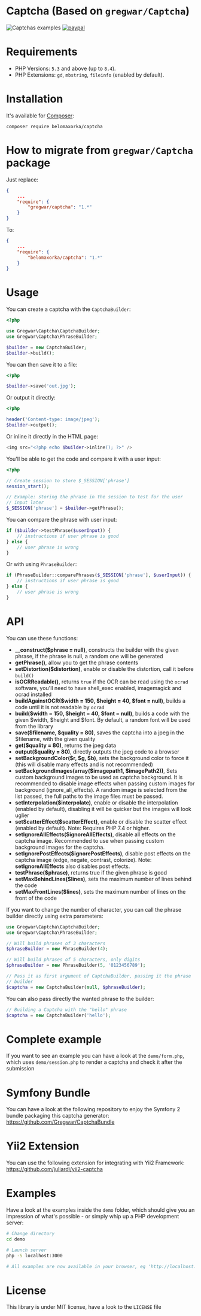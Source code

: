 Captcha (Based on `gregwar/Captcha`)
=======

![Captchas examples](http://gregwar.com/captchas.png)
[![paypal](https://www.paypalobjects.com/en_US/i/btn/btn_donateCC_LG.gif)](https://www.paypal.com/cgi-bin/webscr?cmd=_s-xclick&hosted_button_id=YUXRLWHQSWS6L)

Requirements
============
* PHP Versions: `5.3` and above (up to `8.4`).
* PHP Extensions: `gd`, `mbstring`, `fileinfo` (enabled by default).

Installation
============

It's available for [Composer](https://getcomposer.org):

```shell
composer require belomaxorka/captcha
```

How to migrate from `gregwar/Captcha` package
============

Just replace:
``` json
{
    ...
    "require": {
        "gregwar/captcha": "1.*"
    }
}
```

To:

``` json
{
    ...
    "require": {
        "belomaxorka/captcha": "1.*"
    }
}
```

Usage
=====

You can create a captcha with the `CaptchaBuilder`:

```php
<?php

use Gregwar\Captcha\CaptchaBuilder;
use Gregwar\Captcha\PhraseBuilder;

$builder = new CaptchaBuilder;
$builder->build();
```

You can then save it to a file:

```php
<?php

$builder->save('out.jpg');
```

Or output it directly:

```php
<?php

header('Content-type: image/jpeg');
$builder->output();
```

Or inline it directly in the HTML page:

```php
<img src="<?php echo $builder->inline(); ?>" />
```

You'll be able to get the code and compare it with a user input:

```php
<?php

// Create session to store $_SESSION['phrase']
session_start();

// Example: storing the phrase in the session to test for the user
// input later
$_SESSION['phrase'] = $builder->getPhrase();
```

You can compare the phrase with user input:
```php
if ($builder->testPhrase($userInput)) {
    // instructions if user phrase is good
} else {
    // user phrase is wrong
}
```

Or with using `PhraseBuilder`:

```php
if (PhraseBuilder::comparePhrases($_SESSION['phrase'], $userInput)) {
    // instructions if user phrase is good
} else {
    // user phrase is wrong
}
```

API
===

You can use these functions:

* **__construct($phrase = null)**, constructs the builder with the given phrase, if the phrase is null, a random one will be generated
* **getPhrase()**, allow you to get the phrase contents
* **setDistortion($distortion)**, enable or disable the distortion, call it before `build()`
* **isOCRReadable()**, returns `true` if the OCR can be read using the `ocrad` software, you'll need to have shell_exec enabled, imagemagick and ocrad installed
* **buildAgainstOCR($width = 150, $height = 40, $font = null)**, builds a code until it is not readable by `ocrad`
* **build($width = 150, $height = 40, $font = null)**, builds a code with the given $width, $height and $font. By default, a random font will be used from the library
* **save($filename, $quality = 80)**, saves the captcha into a jpeg in the $filename, with the given quality
* **get($quality = 80)**, returns the jpeg data
* **output($quality = 80)**, directly outputs the jpeg code to a browser
* **setBackgroundColor($r, $g, $b)**, sets the background color to force it (this will disable many effects and is not recommended)
* **setBackgroundImages(array($imagepath1, $imagePath2))**, Sets custom background images to be used as captcha background. It is recommended to disable image effects when passing custom images for background (ignore_all_effects). A random image is selected from the list passed, the full paths to the image files must be passed.
* **setInterpolation($interpolate)**, enable or disable the interpolation (enabled by default), disabling it will be quicker but the images will look uglier
* **setScatterEffect($scatterEffect)**, enable or disable the scatter effect (enabled by default). Note: Requires PHP 7.4 or higher.
* **setIgnoreAllEffects($ignoreAllEffects)**, disable all effects on the captcha image. Recommended to use when passing custom background images for the captcha.
* **setIgnorePostEffects($ignorePostEffects)**, disable post effects on the captcha image (edge, negate, contrast, colorize). Note: **setIgnoreAllEffects** also disables post effects.
* **testPhrase($phrase)**, returns true if the given phrase is good
* **setMaxBehindLines($lines)**, sets the maximum number of lines behind the code
* **setMaxFrontLines($lines)**, sets the maximum number of lines on the front of the code

If you want to change the number of character, you can call the phrase builder directly using
extra parameters:

```php
use Gregwar\Captcha\CaptchaBuilder;
use Gregwar\Captcha\PhraseBuilder;

// Will build phrases of 3 characters
$phraseBuilder = new PhraseBuilder(4);

// Will build phrases of 5 characters, only digits
$phraseBuilder = new PhraseBuilder(5, '0123456789');

// Pass it as first argument of CaptchaBuilder, passing it the phrase
// builder
$captcha = new CaptchaBuilder(null, $phraseBuilder);
```

You can also pass directly the wanted phrase to the builder:

```php
// Building a Captcha with the "hello" phrase
$captcha = new CaptchaBuilder('hello');
```

Complete example
================

If you want to see an example you can have a look at the ``demo/form.php``, which uses ``demo/session.php`` to
render a captcha and check it after the submission

Symfony Bundle
================

You can have a look at the following repository to enjoy the Symfony 2 bundle packaging this captcha generator:
https://github.com/Gregwar/CaptchaBundle

Yii2 Extension
===============

You can use the following extension for integrating with Yii2 Framework:
https://github.com/juliardi/yii2-captcha

Examples
=======

Have a look at the examples inside the `demo` folder, which should give you an impression of what's possible - or simply whip up a PHP development server:

```bash
# Change directory
cd demo

# Launch server
php -S localhost:3000

# All examples are now available in your browser, eg 'http://localhost:3000/form.php'
```

License
=======

This library is under MIT license, have a look to the `LICENSE` file
